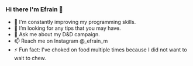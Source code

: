 ### Hi there I'm Efrain 👋

- 🌱 I'm constantly improving my programming skills.
- 🤔 I’m looking for any tips that you may have.
- 💬 Ask me about my D&D campaign.
- 📫 Reach me on Instagram @_efrain_m
- ⚡ Fun fact: I've choked on food multiple times because I did not want to wait to chew.

<!--
**Efrain-Mancilla/Efrain-Mancilla** is a ✨ _special_ ✨ repository because its `README.md` (this file) appears on your GitHub profile.
